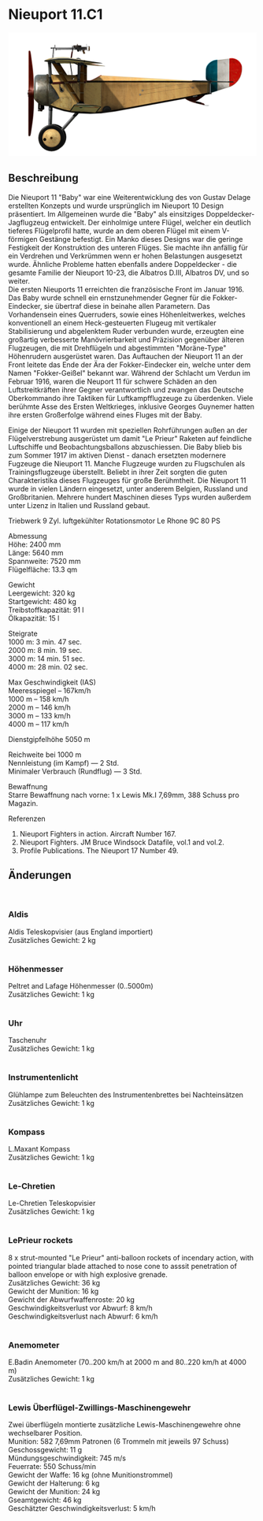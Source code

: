 # Nieuport 11.C1  
  
![nieuport11](../images/nieuport11.png)  
  
## Beschreibung  
  
Die Nieuport 11 "Baby" war eine Weiterentwicklung des von Gustav Delage erstellten Konzepts und wurde ursprünglich im Nieuport 10 Design präsentiert. Im Allgemeinen wurde die "Baby" als einsitziges Doppeldecker-Jagflugzeug entwickelt. Der einholmige untere Flügel, welcher ein deutlich tieferes Flügelprofil hatte, wurde an dem oberen Flügel mit einem V-förmigen Gestänge befestigt. Ein Manko dieses Designs war die geringe Festigkeit der Konstruktion des unteren Flüges. Sie machte ihn anfällig für ein Verdrehen und Verkrümmen wenn er hohen Belastungen ausgesetzt wurde. Ähnliche Probleme hatten ebenfalls andere Doppeldecker - die gesamte Familie der Nieuport 10-23, die Albatros D.III, Albatros DV, und so weiter.  
Die ersten Nieuports 11 erreichten die französische Front im Januar 1916. Das Baby wurde schnell ein ernstzunehmender Gegner für die Fokker-Eindecker, sie übertraf diese in beinahe allen Parametern. Das Vorhandensein eines Querruders, sowie eines Höhenleitwerkes, welches konventionell an einem Heck-gesteuerten Flugeug mit vertikaler Stabilisierung und abgelenktem Ruder verbunden wurde, erzeugten eine großartig verbesserte Manövrierbarkeit und Präzision gegenüber älteren Flugzeugen, die mit Drehflügeln und abgestimmten "Moräne-Type" Höhenrudern ausgerüstet waren. Das Auftauchen der Nieuport 11 an der Front leitete das Ende der Ära der Fokker-Eindecker ein, welche unter dem Namen "Fokker-Geißel" bekannt war. Während der Schlacht um Verdun im Februar 1916, waren die Neuport 11 für schwere Schäden an den Luftstreitkräften ihrer Gegner verantwortlich und zwangen das Deutsche Oberkommando ihre Taktiken für Luftkampfflugzeuge zu überdenken. Viele berühmte Asse des Ersten Weltkrieges, inklusive Georges Guynemer hatten ihre ersten Großerfolge während eines Fluges mit der Baby.  
  
Einige der Nieuport 11 wurden mit speziellen Rohrführungen außen an der Flügelverstrebung ausgerüstet um damit "Le Prieur" Raketen auf feindliche Luftschiffe und Beobachtungsballons abzuschiessen. Die Baby blieb bis zum Sommer 1917 im aktiven Dienst - danach ersetzten modernere Fugzeuge die Nieuport 11. Manche Flugzeuge wurden zu Flugschulen als Trainingsflugzeuge überstellt. Beliebt in ihrer Zeit sorgten die guten Charakteristika dieses Flugzeuges für große Berühmtheit. Die Nieuport 11 wurde in vielen Ländern eingesetzt, unter anderem Belgien, Russland und Großbritanien. Mehrere hundert Maschinen dieses Typs wurden außerdem unter Lizenz in Italien und Russland gebaut.  
  
Triebwerk 9 Zyl. luftgekühlter Rotationsmotor Le Rhone 9C 80 PS  
  
Abmessung  
Höhe: 2400 mm  
Länge: 5640 mm  
Spannweite: 7520 mm  
Flügelfläche: 13.3 qm  
  
Gewicht  
Leergewicht: 320 kg  
Startgewicht: 480 kg  
Treibstoffkapazität: 91 l  
Ölkapazität: 15 l  
  
Steigrate  
1000 m:  3 min. 47 sec.  
2000 m:  8 min. 19 sec.  
3000 m: 14 min. 51 sec.  
4000 m: 28 min. 02 sec.  
  
Max Geschwindigkeit (IAS)  
Meeresspiegel – 167km/h  
 1000 m – 158 km/h  
 2000 m – 146 km/h  
 3000 m – 133 km/h  
 4000 m – 117 km/h  
  
Dienstgipfelhöhe 5050 m  
  
Reichweite bei 1000 m  
Nennleistung (im Kampf) — 2 Std.  
Minimaler Verbrauch (Rundflug) — 3 Std.  
  
Bewaffnung  
Starre Bewaffnung nach vorne: 1 х Lewis Mk.I 7,69mm, 388 Schuss pro Magazin.  
  
Referenzen  
1) Nieuport Fighters in action. Aircraft Number 167.  
2) Nieuport Fighters. JM Bruce Windsock Datafile, vol.1 and vol.2.  
3) Profile Publications. The Nieuport 17 Number 49.  
  
## Änderungen  
  ﻿
  
### Aldis  
  
Aldis Teleskopvisier (aus England importiert)  
Zusätzliches Gewicht: 2 kg  
  ﻿
  
### Höhenmesser  
  
Peltret and Lafage Höhenmesser (0..5000m)  
Zusätzliches Gewicht: 1 kg  
  ﻿
  
### Uhr  
  
Taschenuhr  
Zusätzliches Gewicht: 1 kg  
  ﻿
  
### Instrumentenlicht  
  
Glühlampe zum Beleuchten des Instrumentenbrettes bei Nachteinsätzen  
Zusätzliches Gewicht: 1 kg  
  ﻿
  
### Kompass  
  
L.Maxant Kompass  
Zusätzliches Gewicht: 1 kg  
  ﻿
  
### Le-Chretien  
  
Le-Chretien Teleskopvisier  
Zusätzliches Gewicht: 1 kg  
  ﻿
  
### LePrieur rockets  
  
8 x strut-mounted "Le Prieur" anti-balloon rockets of incendary action, with pointed triangular blade attached to nose cone to asssit penetration of balloon envelope or with high explosive grenade.  
Zusätzliches Gewicht: 36 kg  
Gewicht der Munition: 16 kg  
Gewicht der Abwurfwaffenroste: 20 kg  
Geschwindigkeitsverlust vor Abwurf: 8 km/h  
Geschwindigkeitsverlust nach Abwurf: 6 km/h  
  ﻿
  
### Anemometer  
  
E.Badin Anemometer (70..200 km/h at 2000 m and 80..220 km/h at 4000 m)  
Zusätzliches Gewicht: 1 kg  
  ﻿
  
### Lewis Überflügel-Zwillings-Maschinengewehr  
  
Zwei überflügeln montierte zusätzliche Lewis-Maschinengewehre ohne wechselbarer Position.  
Munition: 582 7,69mm Patronen (6 Trommeln mit jeweils 97 Schuss)  
Geschossgewicht: 11 g  
Mündungsgeschwindigkeit: 745 m/s  
Feuerrate: 550 Schuss/min  
Gewicht der Waffe: 16 kg (ohne Munitionstrommel)  
Gewicht der Halterung: 6 kg  
Gewicht der Munition: 24 kg  
Gseamtgewicht: 46 kg  
Geschätzter Geschwindigkeitsverlust: 5 km/h  
